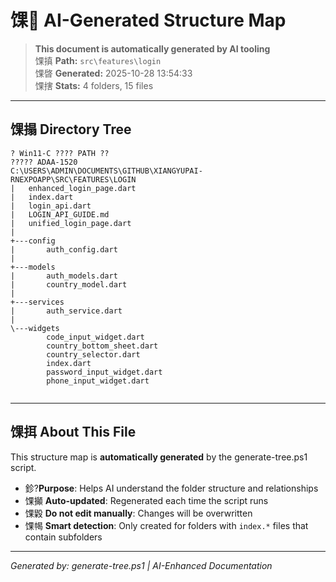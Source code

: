 ﻿# 馃 AI-Generated Structure Map

> **This document is automatically generated by AI tooling**  
> 馃搷 **Path:** `src\features\login`  
> 馃晵 **Generated:** 2025-10-28 13:54:33  
> 馃搳 **Stats:** 4 folders, 15 files

---

## 馃搨 Directory Tree

```
? Win11-C ???? PATH ??
????? ADAA-1520
C:\USERS\ADMIN\DOCUMENTS\GITHUB\XIANGYUPAI-RNEXPOAPP\SRC\FEATURES\LOGIN
|   enhanced_login_page.dart
|   index.dart
|   login_api.dart
|   LOGIN_API_GUIDE.md
|   unified_login_page.dart
|   
+---config
|       auth_config.dart
|       
+---models
|       auth_models.dart
|       country_model.dart
|       
+---services
|       auth_service.dart
|       
\---widgets
        code_input_widget.dart
        country_bottom_sheet.dart
        country_selector.dart
        index.dart
        password_input_widget.dart
        phone_input_widget.dart
        

```

---

## 馃挕 About This File

This structure map is **automatically generated** by the generate-tree.ps1 script.

- 鉁?**Purpose**: Helps AI understand the folder structure and relationships
- 馃攧 **Auto-updated**: Regenerated each time the script runs
- 馃毇 **Do not edit manually**: Changes will be overwritten
- 馃幆 **Smart detection**: Only created for folders with `index.*` files that contain subfolders

---

*Generated by: generate-tree.ps1 | AI-Enhanced Documentation*
